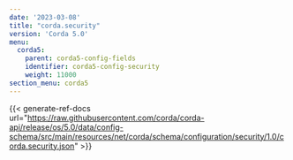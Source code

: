 ```yaml
---
date: '2023-03-08'
title: "corda.security"
version: 'Corda 5.0'
menu:
  corda5:
    parent: corda5-config-fields
    identifier: corda5-config-security
    weight: 11000
section_menu: corda5
---
```


{{< generate-ref-docs url="https://raw.githubusercontent.com/corda/corda-api/release/os/5.0/data/config-schema/src/main/resources/net/corda/schema/configuration/security/1.0/corda.security.json" >}}